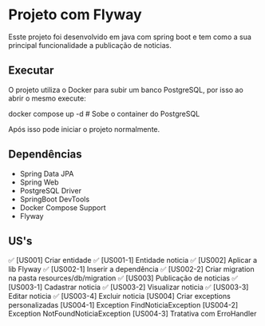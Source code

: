 # Projeto com Flyway

Esste projeto foi desenvolvido em java com spring boot e tem como a sua principal funcionalidade a publicação de noticias.

## Executar 

O projeto utiliza o Docker para subir um banco PostgreSQL, por isso ao abrir o mesmo execute:

docker compose up -d # Sobe o container do PostgreSQL

Após isso pode iniciar o projeto normalmente.

## Dependências

- Spring Data JPA
- Spring Web
- PostgreSQL Driver
- SpringBoot DevTools
- Docker Compose Support
- Flyway


## US's

✅ [US001] Criar entidade
    ✅ [US001-1] Entidade noticia
✅  [US002] Aplicar a lib Flyway
    ✅  [US002-1] Inserir a dependência
    ✅  [US002-2] Criar migration na pasta resources/db/migration
✅  [US003] Publicação de noticias
    ✅  [US003-1] Cadastrar noticia
    ✅  [US003-2] Visualizar noticia
    ✅  [US003-3] Editar noticia
    ✅  [US003-4] Excluir noticia
  [US004] Criar exceptions personalizadas
      [US004-1] Exception FindNoticiaException
      [US004-2] Exception NotFoundNoticiaException
      [US004-3] Tratativa com ErroHandler
    
